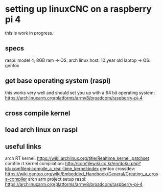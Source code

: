 # setting up linuxCNC on a raspberry pi 4
this is work in progress. 

## specs
raspi: model 4, 8GB ram -> OS: arch linux
host: 10 year old laptop -> OS: gentoo

## get base operating system (raspi)
this works very well and should set you up with a 64 bit operating system: 
https://archlinuxarm.org/platforms/armv8/broadcom/raspberry-pi-4 

## cross compile kernel

## load arch linux on raspi

## useful links
arch RT kernel: https://wiki.archlinux.org/title/Realtime_kernel_patchset 
comfile rt kernel compilation: http://comfilewiki.co.kr/en/doku.php?id=comfilepi:compile_a_real-time_kernel:index 
gentoo crossdev: https://wiki.gentoo.org/wiki/Embedded_Handbook/General/Creating_a_cross-compiler 
arch arm project setup raspi: https://archlinuxarm.org/platforms/armv8/broadcom/raspberry-pi-4 

